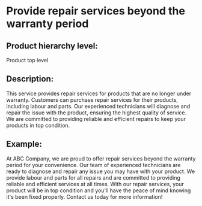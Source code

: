 # Provide repair services beyond the warranty period

## Product hierarchy level:
Product top level

## Description:
This service provides repair services for products that are no longer under warranty. Customers can purchase repair services for their products, including labour and parts. Our experienced technicians will diagnose and repair the issue with the product, ensuring the highest quality of service. We are committed to providing reliable and efficient repairs to keep your products in top condition.

## Example:
At ABC Company, we are proud to offer repair services beyond the warranty period for your convenience. Our team of experienced technicians are ready to diagnose and repair any issue you may have with your product. We provide labour and parts for all repairs and are committed to providing reliable and efficient services at all times. With our repair services, your product will be in top condition and you'll have the peace of mind knowing it's been fixed properly. Contact us today for more information!
